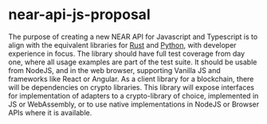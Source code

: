 # near-api-js-proposal

The purpose of creating a new NEAR API for Javascript and Typescript is to align with the equivalent libraries for [Rust](https://github.com/near/near-api-rs) and [Python](https://github.com/near/near-api-py), with developer experience in focus. The library should have full test coverage from day one, where all usage examples are part of the test suite. It should be usable from NodeJS, and in the web browser, supporting Vanilla JS and frameworks like React or Angular. As a client library for a blockchain, there will be dependencies on crypto libraries. This library will expose interfaces for implementation of adapters to a crypto-library of choice, implemented in JS or WebAssembly, or to use native implementations in NodeJS or Browser APIs where it is available.


